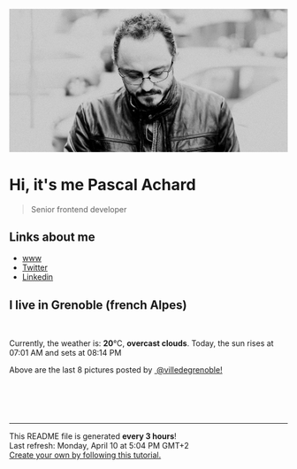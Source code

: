 ![Pascal Achard](./images/photo-pascal-achard.jpg)
# Hi, it's me Pascal Achard
> Senior frontend developer

## Links about me
- [www](https://www.pascal-achard.com)
- [Twitter](https://twitter.com/botmaster)
- [Linkedin](http://www.linkedin.com/in/pascal-achard)


## I live in Grenoble (french Alpes)
<img src="https://openweathermap.org/img/wn/04d@2x.png" alt="">

Currently, the weather is: **20**°C, **overcast clouds**.
Today, the sun rises at 07:01 AM and sets at 08:14 PM

Above are the last 8 pictures posted by <a href="https://www.instagram.com/villedegrenoble/" target="_blank"><img alt="" src="https://upload.wikimedia.org/wikipedia/commons/thumb/e/e7/Instagram_logo_2016.svg/1024px-Instagram_logo_2016.svg.png" width="20"/> @villedegrenoble!</a>

<p style="display: flex; flex-wrap: wrap; gap: 20px;">
        <img src="https://cdn1.picuki.com/hosted-by-instagram/q/0exhNuNYnjBcaS3SYdxKjf8K2fRyWg9SZ60STLepjSVmIR1vLHOapZA0mpCl6yRxIwVgFDeSYzxk5IoqWFhUCD17OEzaSrSPSjhT6KuYUOqlvDZl8pFlkbg1KHAdbHGn%7C%7CsIoVW6pNWwSDv5PHL%7C%7Clo7gV8fnwbCgEojWRKrVGnmVTjse3TO9%7C%7C2pYf5%7C%7CHSv1izv9QpcmkazXgpdAd4+pvlpDk1VOCtIc17q7VySKNBhsAEuKK81Sa8H2QkaHp%7C%7CECKet8XCkONFui3rSzY57zz2F%7C%7Cx9EEIdvlqztEskv4h+kJWTLdQ84N8A6bHxGFQEGWlvqklPu7GMsSbGSUGI%7C%7CmIUwGPRn+T8J7gprsigdcy8U%7C%7C%7C%7CElAjie7jzFbNaTiMuVs31cVjJDfelStgMwo0cSdZJ4ROP4hKxWbui9RVAQjpP3mLfX8ogYqnPgpCq8UjDiznT8FRukp+6.jpeg" alt="" width="200"/>
        <img src="https://cdn1.picuki.com/hosted-by-instagram/q/0exhNuNYnjBcaS3SYdxKjf8K2fRyWg9SZ60STLepjSVmIR1vLHOapZA0mpCj4yRwKwVlASuRYzxk5IotUV1WDj17OkPeTLGISTxU56mYUOykvD1g%7C%7CJRpnLYzL3cbZXOr9cIlUAmYdSgIGaYDG7uo%7C%7CesJ+vjmcjAEpC2UNbYT9zJBpY6uSKVKz8B1pJ2Jg3Tt%7C%7C9kiJzJE5m4vMAQkpdyJ52hEX%7C%7CD+O8BnsaBwVLYBxMQK5qnRlSaHEmw+Jj8uQ3agtIj+kOYA2BL%7C%7CRTM7xDWzX6cSDnRTjHeZkDV3t4gj1aSJEbxL3PUakIH2bSAEXG428Fk71pu1ynOdV0Gv%7C%7ClpIkWn88L2LQvstsrr2L8WkWuOx2xfUPYDHGZ5YSnEjP8bbQkz7DNC5Md8fmY4SSqwdggjjp1%7C%7C7S7734wB4AGga0GGJX5M=.jpeg" alt="" width="200"/>
        <img src="https://cdn1.picuki.com/hosted-by-instagram/q/0exhNuNYnjBcaS3SYdxKjf8K2fRyWg9SZ60STLepjSVmIR1vLHOapZA0mpCl6yRxIwVgFDeSYzxj7YorVl5UDz17PkHWTLaKTThW6K2fVuenvDNn8Jdpl7c3LnEXYnKt98IkXWKpNWwSDv5PHL%7C%7Clo7gX5vrtaSgEpjuSKrVCkGZTjse3TO9%7C%7C2pYf5%7C%7CHSv1izv9QpcmkazXgpdAd4+pvlpDk1VOCtIc17q7VySKNBhsAEuKK81Sa8H2QkaHp%7C%7CECKet8XCkONFui3rSzY57zz2F%7C%7CB9EEIdvlqztEsjgo4bstS6bK9uzt8A%7C%7CKPTVTQMGWlvqklPu7GMsSbGSUGI%7C%7CmIUwGPRn+T8J7gprsigdcy8U%7C%7C%7C%7CP6jjtX7f7Q+5hX28qA%7C%7CDbbFjfGqKgP+5IwJIfS6pM%7C%7ClvsoCDoYeijxQd2QjpP3mLfX8ojGtjPgpCq8UjDiznT8FRukp+6.jpeg" alt="" width="200"/>
        <img src="https://cdn1.picuki.com/hosted-by-instagram/q/0exhNuNYnjBcaS3SYdxKjf8K2fRyWg9SZ60STLepjSVmIR1vLHOapZA0mpCl6yRxIwVgFDeSYzxk5IsoUFRRCj17PkbfSLKLTTtU6aufUujN1TFu9ZBknLYyJXMcbHSr9ssvUAmYdSgIGaYDG7uo%7C%7CesJ+fjpcjcFrzuMNbRLkDdttdCwFahlza4lsfe4kx2xu5xncG114WNxahlw5OLUqQUCSKnjMcF6saR5UvoAjcZWpr2gmCG2GGM5b295BTGS9IjOkqg8iyDXdzQspjD3FO8EIU8hjl246hQQt6Q8jtWhH4J++MZgtPbDAT5BWmhm+jVFtaWbkijsSUGI%7C%7CgVRwGKOlf7kNPEu+8WgGtKbd8%7C%7CNmgvqRoOOI+xzc3k8FPvzXnORA%7C%7CmfEONRs7sCBfdM1VKkqDSCQ7TC1jI3CzAX1WDYVMQhFK3b+6GnzWTZhmDe81I5w80=.jpeg" alt="" width="200"/>
        <img src="https://cdn1.picuki.com/hosted-by-instagram/q/0exhNuNYnjBcaS3SYdxKjf8K2fRyWg9SZ60STLepjSVmIR1vLHOapZA0mpCj4yRwKwVlASuRYzxj7YwjUl1YCT1%7C%7COEbfQbWJSztS6qqcVejN2jRn8Z5hl7w1KXwcYHCv%7C%7CsEoVQmYdSgIGaYDG7uo%7C%7CesJ+vrucjMBpi2XMLQT9zJBpY6uSKVKz8B1pJ2Jg3Tt%7C%7C9kiJzJE5m4vMAQkpdyJ52hEX%7C%7CD+O8BnsaBwVLYBxMQK5qnRlSaHEmw+Jj8uQnagtIj+kOYA2C6lfjoc11v%7C%7CUo9vDnQhkHKunxd3t4gj1aSJEbxL3PUakIH2bSAEXG428Fk71pu1ynOdV0Gv%7C%7CWth4FTa+J6yc9wCnL7jCsqpXMjA9SjiXaOJWetub3stM+T4UlXQJMXjIfkfmY4SSqwdgnrj0VT7S7734wB4AGga0GGJX5M=.jpeg" alt="" width="200"/>
        <img src="https://cdn1.picuki.com/hosted-by-instagram/q/0exhNuNYnjBcaS3SYdxKjf8K2fRyWg9SZ60STLepjSVmIR1vLHOapZA0mpCl6yRxIwVgFDeSYzxj7Y0oVF9YDz1%7C%7CNUTXQLCPSzlX6KqaUuvN1DZu8JRinL88K3UeY3Ot%7C%7CssoUQmYdSgIGaYDG7uo%7C%7CesJ+fjucjcFojaMNbRGnTdttdCwFahlza4ls%7C%7Ce4kx2xu5xncG0MzWUiG0E8%7C%7C87ZpTQeWfrkf8JzpPI6FPkPjskM5fz6miKqEGBkeGFzUQ+RubTCnvpe1HO4Mgo2+F6oT6pmLmQsg2y9py8k5IMPsMiOBLtn+7g9ta2KbU0ibkpurDVPsbWc0SDOaj3+khYUzGiOkuOOU%7C%7CgH8bDINPSzBsHv6hvieY7KJZEeSysCMuzgWln%7C%7CcMzkA+B+z7RJNtRZ2lmK90Cyce2iiEAoURZupnK0ApFPUPSZmf%7C%7C3p3WDgw==.jpeg" alt="" width="200"/>
        <img src="https://cdn1.picuki.com/hosted-by-instagram/q/0exhNuNYnjBcaS3SYdxKjf8K2fRyWg9SZ60STLepjSVmIR1vLHOapZA0mpCl6yRxIwVgFDeSYzxj7Y0pWVhWDz14PUfZT7CMTzdU7amQVObN0Dxu9pJhk7s2LnUXY3as9sUtUAmYdSgIGaYDG7uo%7C%7CesJ+fjrcjcFrjOMNbRKmDdttdCwFahlza4lsfe4kx2xu5xncG114WNxahlw5OLUqQUCSKnjMcF6saR5UvoAjcZWpr2gmCG2GGM5b295BTGS9IjOkqg8iyDXdzQspjD3Hu8EIU8hjl246gwFoaR3j4iGPLlu+MZ16LbjW3FBWmhm+jVFtaWbkijsSUGI%7C%7CgVRwGKOlf7kNPEu+8WgGtKbdOTdzSbqYr3nA5VYREpYWObzW1vMKqKCFONJkKgcJtMZzQj4wCm2e6en1TI3CzAX1WDYVMQkGqnb+6GnzWTZhmDe81I5w80=.jpeg" alt="" width="200"/>
        <img src="https://cdn1.picuki.com/hosted-by-instagram/q/0exhNuNYnjBcaS3SYdxKjf8K2fRyWg9SZ60STLepjSVmIR1vLHOapZA0mpCj4yRwKwVlASuRYzxj7YgrUVlQDz1%7C%7CO0LdQLWASjhQ56qaUenN1jJk8ZJnkb09KXQWYXCq%7C%7CsItVwmYdSgIGaYDG7uo%7C%7CesJ+vPucjEHpi2VNrQT9zJBpY6uSKVKz8B13bHR1Bv9vdBhYgJE8VQpMBQ7odLUvj8ESLn8Nc8n6PM5RbMCg8kW%7C%7C+7piSS1X24ldihBGTOguYrVwr9T0WXXejYH9GmkGvkVIR0SmESThDBlk7R20b%7C%7CyDtkr3Po17IH8aVchWmdJhjVPsdK+lCGQPy38mUxanjCD%7C%7CZK3VvgqisHkKNTNaumknRuUR+SIE7J6fjcrLNjDckfzJuezI%7C%7CdXx6AaO%7C%7CF+5Vnz%7C%7CwPgIuSniTFUVBEMvDqIM4F5R6DNl%7C%7CqmoXY=.jpeg" alt="" width="200"/>
</p>

------------
<p>This README file is generated <b>every 3 hours</b>!
    <br />Last refresh: Monday, April 10 at 5:04 PM GMT+2
    <br /><a href="https://medium.com/@th.guibert/how-to-create-a-self-updating-readme-md-for-your-github-profile-f8b05744ca91">Create your own by following this tutorial.</a>
</p>
<p><a href="https://github.com/botmaster/botmaster/actions/workflows/main.yaml"><img alt="" src="https://github.com/botmaster/botmaster/actions/workflows/main.yaml/badge.svg" /></a></p>

